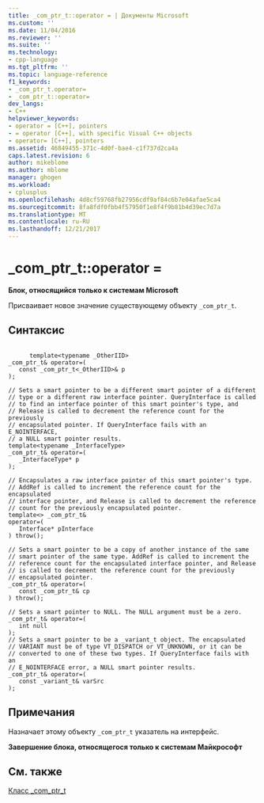 ```yaml
---
title: _com_ptr_t::operator = | Документы Microsoft
ms.custom: ''
ms.date: 11/04/2016
ms.reviewer: ''
ms.suite: ''
ms.technology:
- cpp-language
ms.tgt_pltfrm: ''
ms.topic: language-reference
f1_keywords:
- _com_ptr_t.operator=
- _com_ptr_t::operator=
dev_langs:
- C++
helpviewer_keywords:
- operator = [C++], pointers
- = operator [C++], with specific Visual C++ objects
- operator= [C++], pointers
ms.assetid: 46849455-371c-4d0f-bae4-c1f737d2ca4a
caps.latest.revision: 6
author: mikeblome
ms.author: mblome
manager: ghogen
ms.workload:
- cplusplus
ms.openlocfilehash: 4d8cf59768fb27956cdf9af84c6b7e04afae5ca4
ms.sourcegitcommit: 8fa8fdf0fbb4f57950f1e8f4f9b81b4d39ec7d7a
ms.translationtype: MT
ms.contentlocale: ru-RU
ms.lasthandoff: 12/21/2017
---
```

# <a name="comptrtoperator-"></a>_com_ptr_t::operator =
**Блок, относящийся только к системам Microsoft**  
  
 Присваивает новое значение существующему объекту `_com_ptr_t`.  
  
## <a name="syntax"></a>Синтаксис  
  
```  
  
      template<typename _OtherIID>   
_com_ptr_t& operator=(   
   const _com_ptr_t<_OtherIID>& p   
);  
  
// Sets a smart pointer to be a different smart pointer of a different   
// type or a different raw interface pointer. QueryInterface is called   
// to find an interface pointer of this smart pointer's type, and   
// Release is called to decrement the reference count for the previously   
// encapsulated pointer. If QueryInterface fails with an E_NOINTERFACE,   
// a NULL smart pointer results.  
template<typename _InterfaceType>   
_com_ptr_t& operator=(   
   _InterfaceType* p   
);  
  
// Encapsulates a raw interface pointer of this smart pointer's type.   
// AddRef is called to increment the reference count for the encapsulated  
// interface pointer, and Release is called to decrement the reference   
// count for the previously encapsulated pointer.  
template<> _com_ptr_t&    
operator=(   
   Interface* pInterface   
) throw();  
  
// Sets a smart pointer to be a copy of another instance of the same   
// smart pointer of the same type. AddRef is called to increment the   
// reference count for the encapsulated interface pointer, and Release   
// is called to decrement the reference count for the previously   
// encapsulated pointer.  
_com_ptr_t& operator=(   
   const _com_ptr_t& cp   
) throw();  
  
// Sets a smart pointer to NULL. The NULL argument must be a zero.  
_com_ptr_t& operator=(   
   int null   
);  
// Sets a smart pointer to be a _variant_t object. The encapsulated   
// VARIANT must be of type VT_DISPATCH or VT_UNKNOWN, or it can be   
// converted to one of these two types. If QueryInterface fails with an   
// E_NOINTERFACE error, a NULL smart pointer results.  
_com_ptr_t& operator=(   
   const _variant_t& varSrc   
);  
```  
  
## <a name="remarks"></a>Примечания  
 Назначает этому объекту `_com_ptr_t` указатель на интерфейс.  
  
 **Завершение блока, относящегося только к системам Майкрософт**  
  
## <a name="see-also"></a>См. также  
 [Класс _com_ptr_t](../cpp/com-ptr-t-class.md)